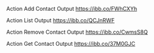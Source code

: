 Action Add Contact Output
https://ibb.co/FWhCXYh

Action List Output
https://ibb.co/QCJnRWF

Action Remove Contact Output
https://ibb.co/CwmsS8Q

Action Get Contact Output
https://ibb.co/37M0GJC
